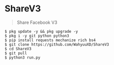 # ShareV3
>Share Facebook V3

```$ pkg update -y && pkg upgrade -y```    
```$ pkg i -y git python python3```    
```$ pip install requests mechanize rich bs4```   
```$ git clone https://github.com/WahyuuXD/ShareV3```   
```$ cd ShareV3```    
```$ git pull```   
```$ python3 run.py```   
